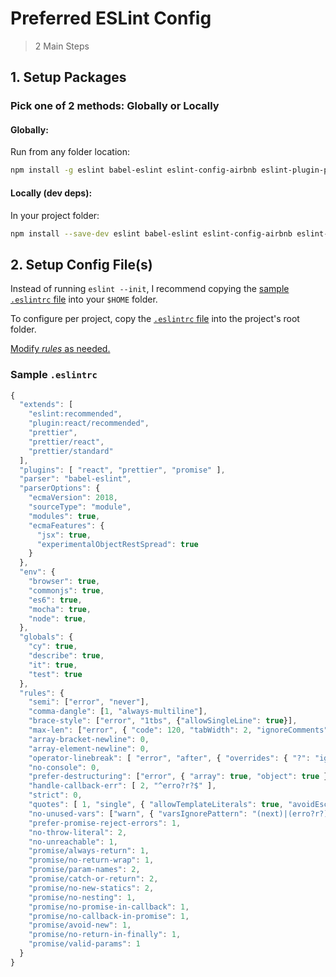 # Preferred ESLint Config

> 2 Main Steps

## 1. Setup Packages

### Pick one of 2 methods: Globally or Locally

#### Globally:

Run from any folder location:

```sh
npm install -g eslint babel-eslint eslint-config-airbnb eslint-plugin-promise eslint-plugin-import eslint-plugin-jsx-a11y eslint-plugin-react eslint-config-prettier eslint-plugin-prettier prettier
```

#### Locally (dev deps):

In your project folder:

```sh
npm install --save-dev eslint babel-eslint eslint-config-airbnb eslint-plugin-promise eslint-plugin-import eslint-plugin-jsx-a11y eslint-plugin-react eslint-config-prettier eslint-plugin-prettier prettier
```

## 2. Setup Config File(s)

Instead of running `eslint --init`, I recommend copying the [sample `.eslintrc` file](#sample-eslintrc) into your `$HOME` folder.

To configure per project, copy the [`.eslintrc` file](#sample-eslintrc) into the project's root folder. 

[Modify *rules* as needed.](https://eslint.org/docs/rules/)

### Sample `.eslintrc`

```js
{
  "extends": [
    "eslint:recommended",
    "plugin:react/recommended",
    "prettier",
    "prettier/react",
    "prettier/standard"
  ],
  "plugins": [ "react", "prettier", "promise" ],
  "parser": "babel-eslint",
  "parserOptions": {
    "ecmaVersion": 2018,
    "sourceType": "module",
    "modules": true,
    "ecmaFeatures": {
      "jsx": true,
      "experimentalObjectRestSpread": true
    }
  },
  "env": {
    "browser": true,
    "commonjs": true,
    "es6": true,
    "mocha": true,
    "node": true,
  },
  "globals": {
    "cy": true,
    "describe": true,
    "it": true,
    "test": true
  },
  "rules": {
    "semi": ["error", "never"],
    "comma-dangle": [1, "always-multiline"],
    "brace-style": ["error", "1tbs", {"allowSingleLine": true}],
    "max-len": ["error", { "code": 120, "tabWidth": 2, "ignoreComments": true, "ignoreUrls": true }],
    "array-bracket-newline": 0,
    "array-element-newline": 0,
    "operator-linebreak": [ "error", "after", { "overrides": { "?": "ignore", ":": "ignore" } } ],
    "no-console": 0,
    "prefer-destructuring": ["error", { "array": true, "object": true }, { "enforceForRenamedProperties": false }],
    "handle-callback-err": [ 2, "^erro?r?$" ],
    "strict": 0,
    "quotes": [ 1, "single", { "allowTemplateLiterals": true, "avoidEscape": true } ],
    "no-unused-vars": ["warn", { "varsIgnorePattern": "(next)|(erro?r?)" }],
    "prefer-promise-reject-errors": 1,
    "no-throw-literal": 2,
    "no-unreachable": 1,
    "promise/always-return": 1,
    "promise/no-return-wrap": 1,
    "promise/param-names": 2,
    "promise/catch-or-return": 2,
    "promise/no-new-statics": 2,
    "promise/no-nesting": 1,
    "promise/no-promise-in-callback": 1,
    "promise/no-callback-in-promise": 1,
    "promise/avoid-new": 1,
    "promise/no-return-in-finally": 1,
    "promise/valid-params": 1
  }
}
```
